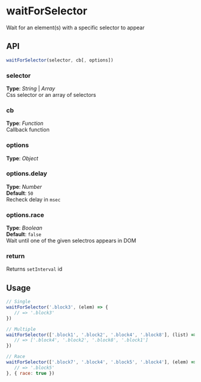 # waitForSelector
Wait for an element(s) with a specific selector to appear 


## API
```javascript
waitForSelector(selector, cb[, options])
```

### selector
**Type**: _String_ | _Array_   
Css selector or an array of selectors


### cb
**Type**: _Function_   
Callback function


### options
**Type**: _Object_   


### options.delay
**Type**: _Number_   
**Default**: `50`   
Recheck delay in `msec`


### options.race
**Type**: _Boolean_   
**Default**: `false`   
Wait until one of the given selectros appears in DOM


### return
Returns `setInterval` id   


## Usage
```javascript
// Single
waitForSelector('.block3', (elem) => {
   // => '.block3'
})

// Multiple
waitForSelector(['.block1', '.block2', '.block4', '.block8'], (list) => {
   // => ['.block4', '.block2', '.block8', '.block1']
})

// Race
waitForSelector(['.block7', '.block4', '.block5', '.block4'], (elem) => {
   // => '.block5'
}, { race: true })
```

